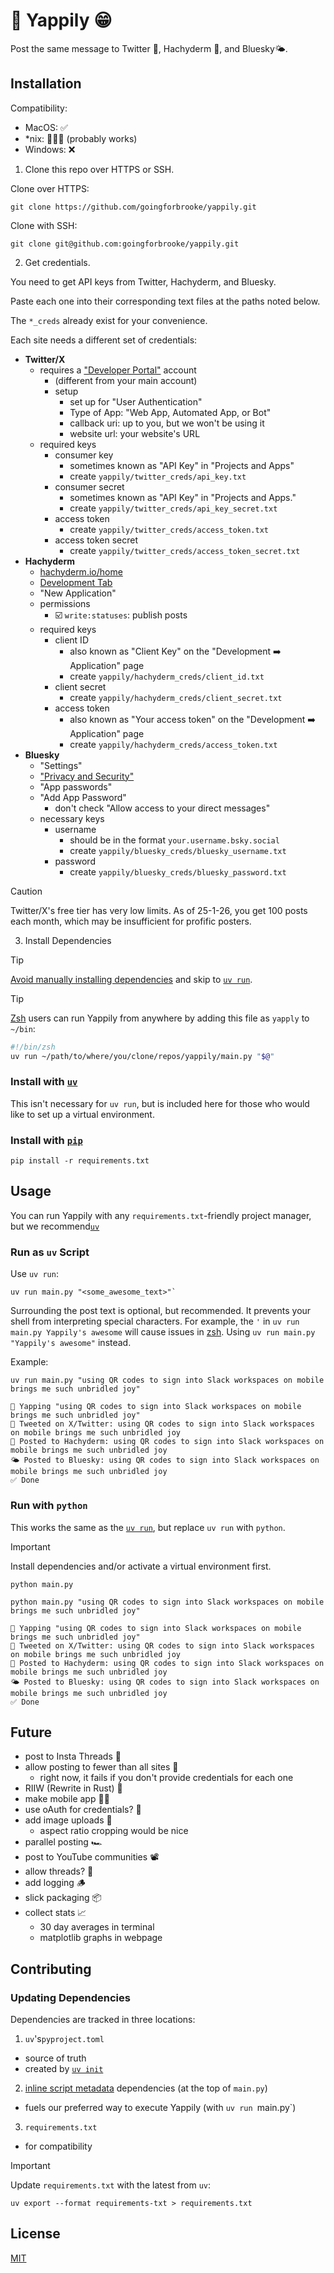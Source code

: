# 👅 Yappily 😁

Post the same message to Twitter 🦜, Hachyderm 🐘, and Bluesky🌤️.

## Installation

Compatibility:
- MacOS: ✅
- *nix: 🤷🏼‍♀️ (probably works)
- Windows: ❌

1. Clone this repo over HTTPS or SSH.

Clone over HTTPS:

```console
git clone https://github.com/goingforbrooke/yappily.git
```

Clone with SSH:

```console
git clone git@github.com:goingforbrooke/yappily.git
```

2. Get credentials.

You need to get API keys from Twitter, Hachyderm, and Bluesky.

Paste each one into their corresponding text files at the paths noted below.

The `*_creds` already exist for your convenience.

Each site needs a different set of credentials:

- **Twitter/X**
  - requires a ["Developer Portal"](https://developer.twitter.com/en/portal) account
    - (different from your main account)
    - setup
      - set up for "User Authentication"
      - Type of App: "Web App, Automated App, or Bot"
      - callback uri: up to you, but we won't be using it
      - website url: your website's URL
  - required keys
    - consumer key
      - sometimes known as "API Key" in "Projects and Apps"
      - create `yappily/twitter_creds/api_key.txt`
    - consumer secret
      - sometimes known as "API Key" in "Projects and Apps."
      - create `yappily/twitter_creds/api_key_secret.txt`
    - access token
      - create `yappily/twitter_creds/access_token.txt`
    - access token secret
      - create `yappily/twitter_creds/access_token_secret.txt`
- **Hachyderm**
  - [hachyderm.io/home](https://hachyderm.io/home)
  - [Development Tab](https://hachyderm.io/settings/applications)
  - "New Application"
  - permissions
    - ☑️ `write:statuses`: publish posts
  - required keys
    - client ID 
      - also known as "Client Key" on the "Development ➡️ Application" page
      - create `yappily/hachyderm_creds/client_id.txt`
    - client secret
      - create `yappily/hachyderm_creds/client_secret.txt`
    - access token
      - also known as "Your access token" on the "Development ➡️ Application" page
      - create `yappily/hachyderm_creds/access_token.txt`
- **Bluesky**
  - "Settings"
  - ["Privacy and Security"](https://bsky.app/settings/privacy-and-security)
  - "App passwords"
  - "Add App Password"
    - don't check "Allow access to your direct messages"
  - necessary keys
    - username
      - should be in the format `your.username.bsky.social`
      - create `yappily/bluesky_creds/bluesky_username.txt`
    - password
      - create `yappily/bluesky_creds/bluesky_password.txt`

> [!CAUTION]
> Twitter/X's free tier has very low limits. As of 25-1-26, you get 100 posts each month, which may be insufficient for profific posters.

3. Install Dependencies

> [!TIP]
> [Avoid manually installing dependencies](https://docs.astral.sh/uv/guides/scripts/#declaring-script-dependencies) and skip to [`uv run`](#run-as-uv-script).

> [!TIP]
> [Zsh](https://www.zsh.org.) users can run Yappily from anywhere by adding this file as `yapply` to `~/bin`:
> ```zsh
> #!/bin/zsh
> uv run ~/path/to/where/you/clone/repos/yappily/main.py "$@"
> ```

### Install with [`uv`](https://docs.astral.sh/uv/)

This isn't necessary for `uv run`, but is included here for those who would like to set up a virtual environment.

### Install with [`pip`](https://pip.pypa.io/en/stable/installation/)

```console
pip install -r requirements.txt
```

## Usage

You can run Yappily with any `requirements.txt`-friendly project manager, but we recommend[`uv`](https://docs.astral.sh/uv/)

### Run as `uv` Script

Use `uv run`:

```console
uv run main.py "<some_awesome_text>"`
```

Surrounding the post text is optional, but recommended. It prevents your shell from interpreting special characters. For example, the `'` in `uv run main.py Yappily's awesome` will cause issues in [zsh](https://www.zsh.org.). Using `uv run main.py "Yappily's awesome"` instead.

Example:

```console
uv run main.py "using QR codes to sign into Slack workspaces on mobile brings me such unbridled joy"
```

```console
👅 Yapping "using QR codes to sign into Slack workspaces on mobile brings me such unbridled joy"
🦜 Tweeted on X/Twitter: using QR codes to sign into Slack workspaces on mobile brings me such unbridled joy
🐘 Posted to Hachyderm: using QR codes to sign into Slack workspaces on mobile brings me such unbridled joy
🌤️ Posted to Bluesky: using QR codes to sign into Slack workspaces on mobile brings me such unbridled joy
✅ Done
```

### Run with `python`

This works the same as the [`uv run`](#run-as-uv-script), but replace `uv run` with `python`.

> [!IMPORTANT]
> Install dependencies and/or activate a virtual environment first.

```console
python main.py
```

```console
python main.py "using QR codes to sign into Slack workspaces on mobile brings me such unbridled joy"
```

```console
👅 Yapping "using QR codes to sign into Slack workspaces on mobile brings me such unbridled joy"
🦜 Tweeted on X/Twitter: using QR codes to sign into Slack workspaces on mobile brings me such unbridled joy
🐘 Posted to Hachyderm: using QR codes to sign into Slack workspaces on mobile brings me such unbridled joy
🌤️ Posted to Bluesky: using QR codes to sign into Slack workspaces on mobile brings me such unbridled joy
✅ Done
```

## Future

- post to Insta Threads 🧵
- allow posting to fewer than all sites 🔧
  - right now, it fails if you don't provide credentials for each one
- RIIW (Rewrite in Rust) 🦀
- make mobile app 🤳🏻
- use oAuth for credentials? 🔐
- add image uploads 📸
    - aspect ratio cropping would be nice
- parallel posting 🏎️
- post to YouTube communities 📽️
- allow threads? 🧵
- add logging 🪵
- slick packaging 📦
- collect stats 📈
    - 30 day averages in terminal
    - matplotlib graphs in webpage 

## Contributing

### Updating Dependencies

Dependencies are tracked in three locations:

1. `uv`'s`pyproject.toml`
  - source of truth
  - created by [`uv init`](https://docs.astral.sh/uv/guides/projects/)

2. [inline script metadata](https://packaging.python.org/en/latest/specifications/inline-script-metadata/#inline-script-metadata) dependencies (at the top of `main.py`)
  - fuels our preferred way to execute Yappily (with `uv run `main.py`)

3. `requirements.txt`
  - for compatibility

> [!IMPORTANT]
> Update `requirements.txt` with the latest from `uv`:

```console
uv export --format requirements-txt > requirements.txt
```

## License

[MIT](https://choosealicense.com/licenses/mit/)